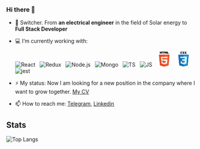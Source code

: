### Hi there 👋

- :rocket: Switcher. From **an electrical engineer** in the field of Solar energy to **Full Stack Developer** 
- :computer: I’m currently working with: 

   <img src="https://upload.wikimedia.org/wikipedia/commons/thumb/a/a7/React-icon.svg/640px-React-icon.svg.png" alt="React" width="40"/> &nbsp; <img src="https://seeklogo.com/images/R/redux-logo-9CA6836C12-seeklogo.com.png" alt="Redux" width="40"/> &nbsp; <img src="https://cdn.iconscout.com/icon/free/png-256/node-js-1174925.png" alt="Node.js" width="40"/> &nbsp; <img src="https://cdn.iconscout.com/icon/free/png-256/mongodb-5-1175140.png" alt="Mongo" width="40"/> &nbsp; <img src="https://cdn-icons-png.flaticon.com/512/5968/5968381.png" alt="TS" width="40"/> &nbsp; <img src="https://cdn-icons-png.flaticon.com/512/5968/5968292.png" alt="JS" width="40"/> &nbsp; <img src="https://raw.githubusercontent.com/github/explore/80688e429a7d4ef2fca1e82350fe8e3517d3494d/topics/html/html.png" alt="html" width="40"/> &nbsp; <img src="https://raw.githubusercontent.com/github/explore/80688e429a7d4ef2fca1e82350fe8e3517d3494d/topics/css/css.png" alt="css" width="40"/> &nbsp; <img src="https://uxwing.com/wp-content/themes/uxwing/download/brands-and-social-media/jest-js-icon.png" alt="jest" width="40"/>

- ⚡ My status: Now I am looking for a new position in the company where I want to grow together. [My CV](https://drive.google.com/file/d/1CrxmsVLI8_qOvNwRUrxIYoxntPTKcvKs/view?usp=sharing)
- 📫 How to reach me: [Telegram](https://t.me/jekiekolya), [Linkedin](https://www.linkedin.com/in/mykola-berezhniuk/)

## Stats

![Top Langs](https://github-readme-stats.vercel.app/api/top-langs/?username=jekiekolya&layout=compact)



<!--
**jekiekolya/jekiekolya** is a ✨ _special_ ✨ repository because its `README.md` (this file) appears on your GitHub profile.

Here are some ideas to get you started:

- 🔭 I’m currently working with: JS, React ...
- 🌱 I’m currently learning ...
- 👯 I’m looking to collaborate on ...
- 🤔 I’m looking for help with ...
- 💬 Ask me about ...
- 📫 How to reach me: ...
- 😄 Pronouns: ...
- ⚡ Fun fact: ...
![Anurag's GitHub stats](https://github-readme-stats.vercel.app/api?username=jekiekolya)
-->
